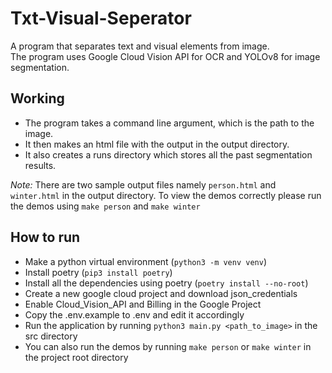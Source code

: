 # Txt-Visual-Seperator

A program that separates text and visual elements from image.<br>
The program uses Google Cloud Vision API for OCR and YOLOv8 for image segmentation.

## Working

- The program takes a command line argument, which is the path to the image.
- It then makes an html file with the output in the output directory.
- It also creates a runs directory which stores all the past segmentation results.

_Note:_ There are two sample output files namely `person.html` and `winter.html` in the output directory. To view the demos correctly please run the demos using `make person` and `make winter`

## How to run

- Make a python virtual environment (`python3 -m venv venv`)
- Install poetry (`pip3 install poetry`)
- Install all the dependencies using poetry (`poetry install --no-root`)
- Create a new google cloud project and download json_credentials
- Enable Cloud_Vision_API and Billing in the Google Project
- Copy the .env.example to .env and edit it accordingly
- Run the application by running `python3 main.py <path_to_image>` in the src directory
- You can also run the demos by running `make person` or `make winter` in the project root directory
